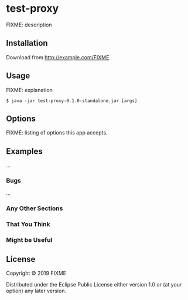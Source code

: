 # test-proxy

FIXME: description

## Installation

Download from http://example.com/FIXME.

## Usage

FIXME: explanation

    $ java -jar test-proxy-0.1.0-standalone.jar [args]

## Options

FIXME: listing of options this app accepts.

## Examples

...

### Bugs

...

### Any Other Sections
### That You Think
### Might be Useful

## License

Copyright © 2019 FIXME

Distributed under the Eclipse Public License either version 1.0 or (at
your option) any later version.
